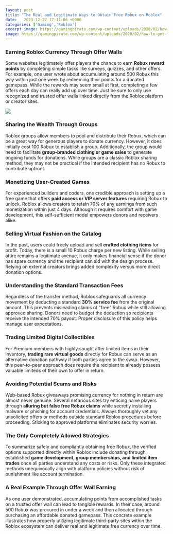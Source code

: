 ```yaml
---
layout: post
title: "The Real and Legitimate Ways to Obtain Free Robux on Roblox"
date:   2023-12-27 17:11:06 +0000
categories: ['Gaming','Roblox']
excerpt_image: https://gamingpirate.com/wp-content/uploads/2020/02/how-to-get-free-robux1.jpg
image: https://gamingpirate.com/wp-content/uploads/2020/02/how-to-get-free-robux1.jpg
---
```


### Earning Roblox Currency Through Offer Walls
Some websites legitimately offer players the chance to earn **Robux reward points** by completing simple tasks like surveys, quizzes, and other offers. For example, one user wrote about accumulating around 500 Robux this way within just one week by redeeming their points for a donated gamepass. While the rewards may seem small at first, completing a few offers each day can really add up over time. Just be sure to only use recognized and trusted offer walls linked directly from the Roblox platform or creator sites.

![](https://gamingpirate.com/wp-content/uploads/2020/02/how-to-get-free-robux1.jpg)
### Sharing the Wealth Through Groups  
Roblox groups allow members to pool and distribute their Robux, which can be a great way for generous players to donate currency. However, it does initially cost 100 Robux to establish a group. Additionally, the group would need to facilitate **group-branded clothing or game sales** to generate ongoing funds for donations. While groups are a classic Roblox sharing method, they may not be practical if the intended recipient has no Robux to contribute upfront.
### Monetizing User-Created Games
For experienced builders and coders, one credible approach is setting up a free game that offers **paid access or VIP server features** requiring Robux to unlock. Roblox allows creators to retain 70% of any earnings from such monetization within just 4 days. Although it requires comfort with game development, this self-sufficient model empowers donors and receivers alike. 
### Selling Virtual Fashion on the Catalog
In the past, users could freely upload and sell **crafted clothing items** for profit. Today, there is a small 10 Robux charge per new listing. While selling attire remains a legitimate avenue, it only makes financial sense if the donor has spare currency and the recipient can aid with the design process. Relying on external creators brings added complexity versus more direct donation options.
### Understanding the Standard Transaction Fees
Regardless of the transfer method, Roblox safeguards all currency movement by deducting a standard **30% service fee** from the original amount. This prevents misleading claims of "free" Robux while still allowing approved sharing. Donors need to budget the deduction so recipients receive the intended 70% payout. Proper disclosure of this policy helps manage user expectations.  
### Trading Limited Digital Collectibles
For Premium members with highly sought after limited items in their inventory, **trading rare virtual goods** directly for Robux can serve as an alternative donation pathway if both parties agree to the swap. However, this peer-to-peer approach does require the recipient to already possess valuable limiteds of their own to offer in return.
### Avoiding Potential Scams and Risks  
Web-based Robux giveaways promising currency for nothing in return are almost never genuine. Several nefarious sites try enticing naive players through **alluring but false free Robux claims** while secretly installing malware or phishing for account credentials. Always thoroughly vet any unsolicited offers or methods outside standard Roblox procedures before proceeding. Sticking to approved platforms eliminates security worries.
### The Only Completely Allowed Strategies
To summarize safely and compliantly obtaining free Robux, the verified options supported directly within Roblox include donating through established **game development, group memberships, and limited item trades** once all parties understand any costs or risks. Only these integrated methods unequivocally align with platform policies without risk of punishment like account termination. 
### A Real Example Through Offer Wall Earning
As one user demonstrated, accumulating points from accomplished tasks on a trusted offer wall can lead to tangible rewards. In their case, around 500 Robux was procured in under a week and then allocated through purchasing an affordable donated gamepass. This concrete example illustrates how properly utilizing legitimate third-party sites within the Roblox ecosystem can deliver real and legitimate free currency over time.
